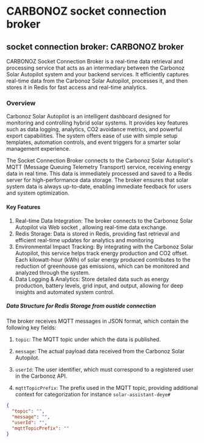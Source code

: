 # CARBONOZ socket connection broker

## socket connection broker: CARBONOZ broker

CARBONOZ Socket Connection Broker is a real-time data retrieval and processing service that acts as an intermediary between the Carbonoz Solar Autopilot system and your backend services. It efficiently captures real-time data from the Carbonoz Solar Autopilot, processes it, and then stores it in Redis for fast access and real-time analytics.

### Overview

Carbonoz Solar Autopilot is an intelligent dashboard designed for monitoring and controlling hybrid solar systems. It provides key features such as data logging, analytics, CO2 avoidance metrics, and powerful export capabilities. The system offers ease of use with simple setup templates, automation controls, and event triggers for a smarter solar management experience.

The Socket Connection Broker connects to the Carbonoz Solar Autopilot's MQTT (Message Queuing Telemetry Transport) service, receiving energy data in real time. This data is immediately processed and saved to a Redis server for high-performance data storage. The broker ensures that solar system data is always up-to-date, enabling immediate feedback for users and system optimization.

#### Key Features

1. Real-time Data Integration: The broker connects to the Carbonoz Solar Autopilot via Web socket , allowing real-time data exchange.
2. Redis Storage: Data is stored in Redis, providing fast retrieval and efficient real-time updates for analytics and monitoring
3. Environmental Impact Tracking: By integrating with the Carbonoz Solar Autopilot, this service helps track energy production and CO2 offset. Each kilowatt-hour (kWh) of solar energy produced contributes to the reduction of greenhouse gas emissions, which can be monitored and analyzed through the system.
4. Data Logging & Analytics: Store detailed data such as energy production, battery levels, grid input, and output, allowing for deep insights and automated system control.

##### Data Structure for Redis Storage from oustide connection

The broker receives MQTT messages in JSON format, which contain the following key fields:

1. `topic`: The MQTT topic under which the data is published.

2. `message`: The actual payload data received from the Carbonoz Solar Autopilot.

3. `userId`: The user identifier, which must correspond to a registered user in the Carbonoz API.

4. `mqttTopicPrefix`: The prefix used in the MQTT topic, providing additional context for categorization for instance `solar-assistant-deye#`

```json
{
  "topic": "",
  "message": "",
  "userId": "",
  "mqttTopicPrefix": ""
}
```
